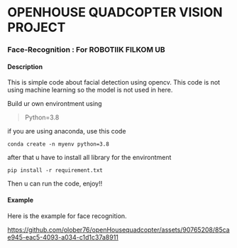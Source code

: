 # OPENHOUSE QUADCOPTER VISION PROJECT
### Face-Recognition : For ROBOTIIK FILKOM UB

#### Description

This is simple code about facial detection using opencv. This code is not using machine learning so the model is not used in here.

Build ur own environtment using 
> Python=3.8

if you are using anaconda, use this code
```
conda create -n myenv python=3.8
```

after that u have to install all library for the environtment
``` 
pip install -r requirement.txt 
```

Then u can run the code, enjoy!!

#### Example

Here is the example for face recognition.

https://github.com/olober76/openHousequadcopter/assets/90765208/85cae945-eac5-4093-a034-c1d1c37a8911

